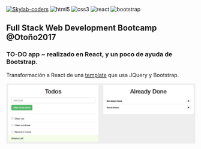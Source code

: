 [![Skylab-coders](https://mtzfactory.github.io/logos/png/skylab-coders.png)](http://www.skylabcoders.com/)
![html5](https://mtzfactory.github.io/logos/png/html-5png)
![css3](https://mtzfactory.github.io/logos/png/css-3.png)
![react](https://mtzfactory.github.io/logos/png/react.png)
![bootstrap](https://mtzfactory.github.io/logos/png/bootstrap.png)

## Full Stack Web Development Bootcamp @Otoño2017

### TO-DO app ~ realizado en React, y un poco de ayuda de Bootstrap.

Transformación a React de una [template][todo-template] que usa JQuery y Bootstrap.

![screenshoot](./img/screenshoot-1.png)

[todo-template]: https://bootsnipp.com/snippets/featured/todo-example